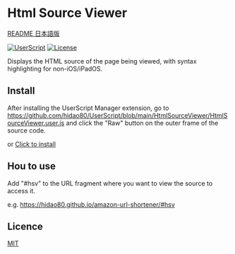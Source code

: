 # Html Source Viewer

[README 日本語版](./README_ja.md)

[![UserScript](https://img.shields.io/badge/Framework-UserScript-blue.svg)](https://en.wikipedia.org/wiki/Userscript)
[![License](https://img.shields.io/github/license/hidao80/UserScript)](/LICENSE)


Displays the HTML source of the page being viewed, with syntax highlighting for non-iOS/iPadOS.

## Install

After installing the UserScript Manager extension, go to https://github.com/hidao80/UserScript/blob/main/HtmlSourceViewer/HtmlSourceViewer.user.js and click the "Raw" button on the outer frame of the source code.

or [Click to install](https://github.com/hidao80/UserScript/raw/main/HtmlSourceViewer/HtmlSourceViewer.user.js)

## Hou to use
Add "#hsv" to the URL fragment where you want to view the source to access it.

e.g. https://hidao80.github.io/amazon-url-shortener/#hsv

## Licence

[MIT](/LICENSE)
